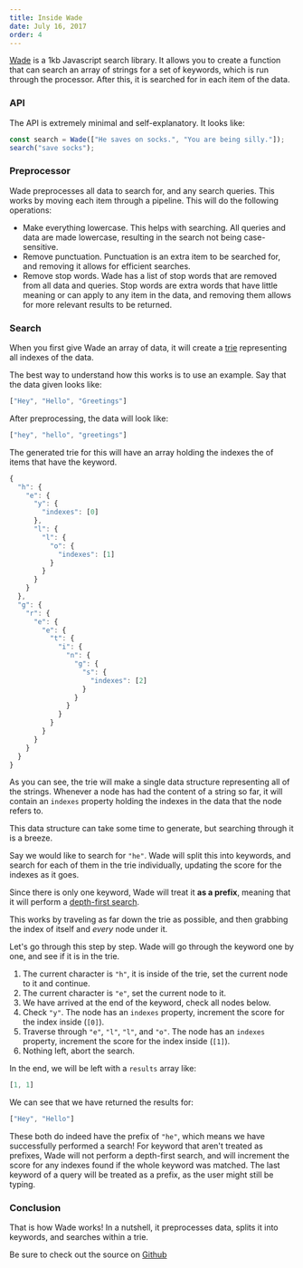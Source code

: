 ```yaml
---
title: Inside Wade
date: July 16, 2017
order: 4
---
```


[Wade](https://github.com/KingPixil/wade) is a 1kb Javascript search library. It allows you to create a function that can search an array of strings for a set of keywords, which is run through the processor. After this, it is searched for in each item of the data.

### API

The API is extremely minimal and self-explanatory. It looks like:

```js
const search = Wade(["He saves on socks.", "You are being silly."]);
search("save socks");
```

### Preprocessor

Wade preprocesses all data to search for, and any search queries. This works by moving each item through a pipeline. This will do the following operations:

* Make everything lowercase.
  This helps with searching. All queries and data are made lowercase, resulting in the search not being case-sensitive.
* Remove punctuation.
  Punctuation is an extra item to be searched for, and removing it allows for efficient searches.
* Remove stop words.
  Wade has a list of stop words that are removed from all data and queries. Stop words are extra words that have little meaning or can apply to any item in the data, and removing them allows for more relevant results to be returned.

### Search

When you first give Wade an array of data, it will create a [trie](https://en.wikipedia.org/wiki/Trie) representing all indexes of the data.

The best way to understand how this works is to use an example. Say that the data given looks like:

```js
["Hey", "Hello", "Greetings"]
```

After preprocessing, the data will look like:

```js
["hey", "hello", "greetings"]
```

The generated trie for this will have an array holding the indexes the of items that have the keyword.

```js
{
  "h": {
    "e": {
      "y": {
        "indexes": [0]
      },
      "l": {
        "l": {
          "o": {
            "indexes": [1]
          }
        }
      }
    }
  },
  "g": {
    "r": {
      "e": {
        "e": {
          "t": {
            "i": {
              "n": {
                "g": {
                  "s": {
                    "indexes": [2]
                  }
                }
              }
            }
          }
        }
      }
    }
  }
}
```

As you can see, the trie will make a single data structure representing all of the strings. Whenever a node has had the content of a string so far, it will contain an `indexes` property holding the indexes in the data that the node refers to.

This data structure can take some time to generate, but searching through it is a breeze.

Say we would like to search for `"he"`. Wade will split this into keywords, and search for each of them in the trie individually, updating the score for the indexes as it goes.

Since there is only one keyword, Wade will treat it **as a prefix**, meaning that it will perform a [depth-first search](https://en.wikipedia.org/wiki/Depth-first_search).

This works by traveling as far down the trie as possible, and then grabbing the index of itself and _every_ node under it.

Let's go through this step by step. Wade will go through the keyword one by one, and see if it is in the trie.

1. The current character is `"h"`, it is inside of the trie, set the current node to it and continue.
2. The current character is `"e"`, set the current node to it.
3. We have arrived at the end of the keyword, check all nodes below.
4. Check `"y"`.
   The node has an `indexes` property, increment the score for the index inside (`[0]`).
5. Traverse through `"e"`, `"l"`, `"l"`, and `"o"`.
   The node has an `indexes` property, increment the score for the index inside (`[1]`).
6. Nothing left, abort the search.

In the end, we will be left with a `results` array like:

```js
[1, 1]
```

We can see that we have returned the results for:

```js
["Hey", "Hello"]
```

These both do indeed have the prefix of `"he"`, which means we have successfully performed a search! For keyword that aren't treated as prefixes, Wade will not perform a depth-first search, and will increment the score for any indexes found if the whole keyword was matched. The last keyword of a query will be treated as a prefix, as the user might still be typing.

### Conclusion

That is how Wade works! In a nutshell, it preprocesses data, splits it into keywords, and searches within a trie.

Be sure to check out the source on [Github](https://github.com/KingPixil/wade)
